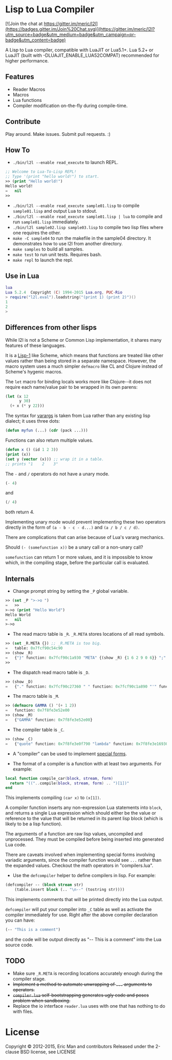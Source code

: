 Lisp to Lua Compiler
====================

[![Join the chat at https://gitter.im/meric/l2l](https://badges.gitter.im/Join%20Chat.svg)](https://gitter.im/meric/l2l?utm_source=badge&utm_medium=badge&utm_campaign=pr-badge&utm_content=badge)

A Lisp to Lua compiler, compatible with LuaJIT or Lua5.1+. Lua 5.2+ or 
LuaJIT (built with -DLUAJIT_ENABLE_LUA52COMPAT) recommended for higher
performance.


Features
-----------
* Reader Macros
* Macros
* Lua functions
* Compiler modification on-the-fly during compile-time.


Contribute
----------
Play around. Make issues. Submit pull requests. :)


How To
------

* `./bin/l2l --enable read_execute` to launch REPL.

```lisp
;; Welcome to Lua-To-Lisp REPL!
;; Type '(print "hello world!") to start.
>> (print "Hello world!")
Hello world!
=   nil
>> 
```

* `./bin/l2l --enable read_execute sample01.lisp` to compile `sample01.lisp` and output Lua to stdout.
* `./bin/l2l --enable read_execute sample01.lisp | lua` to compile and run `sample01.lisp` immediately.
* `./bin/l2l sample02.lisp sample03.lisp` to compile two lisp files where one 
    requires the other.
* `make -C sample04` to run the makefile in the sample04 directory. It
   demonstrates how to use l2l from another directory.
* `make samples` to build all samples.
* `make test` to run unit tests. Requires bash.
* `make repl` to launch the repl.

Use in Lua
----------

```lua
lua
Lua 5.2.4  Copyright (C) 1994-2015 Lua.org, PUC-Rio
> require("l2l.eval").loadstring("(print 1) (print 2)")()
1
2
> 
```


Differences from other lisps
----------------------------

While l2l is not a Scheme or Common Lisp implementation, it shares
many features of these languages.

It is a [Lisp-1](https://hornbeck.wordpress.com/2009/07/05/lisp-1-vs-lisp-2/)
like Scheme, which means that functions are treated like other values
rather than being stored in a separate namespace. However, the macro
system uses a much simpler `defmacro` like CL and Clojure instead of
Scheme's hygenic macros.

The `let` macro for binding locals works more like Clojure--it does
not require each name/value pair to be wrapped in its own parens:

```lisp
(let (x 12
      y 30)
  (+ x (* y 22)))
```

The syntax for [varargs](https://en.wikipedia.org/wiki/Variadic_function)
is taken from Lua rather than any existing lisp dialect; it uses three dots:

```lisp
(defun myfun (...) (cdr (pack ...)))
```

Functions can also return multiple values.

```lisp
(defun x () (id 1 2 3))
(print (x))
(set y (vector (x))) ;; wrap it in a table.
;; prints "1    2    3"
```

The `-` and `/` operators do not have a unary mode.

```lisp
(- 4)
```
and 

```lisp
(/ 4)
```
both return 4. 

Implementing unary mode would prevent implementing these two operators directly
 in the form of `(a - b - c - d...)` and `(a / b / c / d)`.

There are complications that can arise because of Lua's vararg mechanics.

Should `(- (somefunction x))` be a unary call or a non-unary call?

`somefunction` can return 1 or more values, and it is impossible to know which,
in the compiling stage, before the particular call is evaluated.

Internals
---------

* Change prompt string by setting the `_P` global variable.

```lisp
>> (set _P ">->o ")
=   >> 
>->o (print "Hello World")
Hello World
=   nil
>->o 
```

* The read macro table is `_R`. `_R.META` stores locations of all read symbols.

```lisp
>> (set _R.META {}) ;; _R.META is too big.
=   table: 0x7fcf90c54c90
>> (show _R)
=   {"}" function: 0x7fcf90c1a930 "META" {(show _R) {1 6 2 9 0 6}} ";" function: 0x7fcf90c1a8c0 "position" function: 0x7fcf90c1b1a0 ")" function: 0x7fcf90c1a8e0 "(" function: 0x7fcf90c1ac10 "'" function: 0x7fcf90c1ad30 "," function: 0x7fcf90c1adb0 "[" function: 0x7fcf90c1aab0 "#" function: 0x7fcf90c1adf0 "\"" function: 0x7fcf90c1a9d0 "]" function: 0x7fcf90c1a980 "`" function: 0x7fcf90c1ad70 "{" function: 0x7fcf90c1ab80}
>> 
```

* The dispatch read macro table is `_D`.

```lisp
>> (show _D)
=   {"." function: 0x7fcf90c27360 " " function: 0x7fcf90c1a890 "'" function: 0x7fcf90c1acf0}
```

* The macro table is `_M`.

```lisp
>> (defmacro GAMMA () '(+ 1 2))
=   function: 0x7f8fe3e52e00
>> (show _M)
=   {"GAMMA" function: 0x7f8fe3e52e00}
```

* The compiler table is `_C`.


```lisp
>> (show _C)
=   {"quote" function: 0x7f8fe3e0f790 "lambda" function: 0x7f8fe3e16930 "_119_104_105_108_101" function: 0x7f8fe3f3a470 "defun" function: 0x7f8fe3e16a90 "_97_110_100" function: 0x7f8fe3e21ae0 "_58" function: 0x7f8fe3e22300 "_110_111_116" function: 0x7f8fe3e0ecf0 "_62_61" function: 0x7f8fe3e1acf0 "_" function: 0x7f8fe3e22160 "_37" function: 0x7f8fe3e222a0 "defmacro" function: 0x7f8fe3e19f10 "let" function: 0x7f8fe3e16a20 "car" function: 0x7f8fe3e16990 "chunk" function: 0x7f8fe3f5ce00 "_61_62" function: 0x7f8fe3e16930 "_60" function: 0x7f8fe3e20ce0 "_35" function: 0x7f8fe3e22340 "cond" function: 0x7f8fe3e0f820 "defcompiler" function: 0x7f8fe3e16ac0 "_102_111_114" function: 0x7f8fe3f58650 "_100_111" function: 0x7f8fe3f1b1c0 "_98_114_101_97_107" function: 0x7f8fe3f40e10 "quasiquote" function: 0x7f8fe3e0f7d0 "_42" function: 0x7f8fe3e1f030 "_47" function: 0x7f8fe3e1db00 "_62" function: 0x7f8fe3e1abe0 "_43" function: 0x7f8fe3e0d7c0 "_46_46" function: 0x7f8fe3e10a90 "_61" function: 0x7f8fe3e22370 "_61_61" function: 0x7f8fe3e1a5f0 "set" function: 0x7f8fe3e22370 "cdr" function: 0x7f8fe3e169c0 "cadr" function: 0x7f8fe3e169f0 "table_quote" function: 0x7f8fe3e0f750 "_60_61" function: 0x7f8fe3e14e60 "_105_102" function: 0x7f8fe3e0f8c0 "_111_114" function: 0x7f8fe3e159c0 "_46" function: 0x7f8fe3e222d0}
```

* A "compiler" can be used to implement [special forms](http://stackoverflow.com/a/2877854).

* The format of a compiler is a function with at least two arguments.
For example: 

```lua
local function compile_car(block, stream, form)
  return "(("..compile(block, stream, form) .. ")[1])"
end
```
This implements compiling `(car x)` to `(x[1])`.

A compiler function inserts any non-expression Lua statements into `block`,
and returns a single Lua expression which should either be the value
or reference to the value that will be returned in its parent lisp block
(which is likely to be a lisp function).

The arguments of a function are raw lisp values, uncompiled and 
unprocessed. They must be compiled before being inserted into generated 
Lua code.

There are caveats involved when implementing special forms involving
variadic arguments, since the compiler function would see `...` rather
than the expanded values. Checkout the math operators in "compilers.lua".

* Use the `defcompiler` helper to define compilers in lisp. 
    For example:

```lisp
(defcompiler -- (block stream str)
    (table.insert block (.. "\n--" (tostring str))))
```

This implements comments that will be printed directly into the Lua output.

`defcompiler` will put your compiler into `_C` table as well as activate
the compiler immediately for use. Right after the above compiler 
declaration you can have:

```lisp
(-- "This is a comment")
```

and the code will be output directly as "-- This is a comment" into the
Lua source code.


TODO
----

* Make sure `_R.META` is recording locations accurately enough during the compiler 
stage.
* ~~Implement a method to automate unwrapping of `...` arguments to operators.~~
* ~~`compiler.lua` self-bootstrapping generates ugly code and poses problem when sandboxing.~~ 
* Replace the io interface `reader.lua` uses with one that has nothing to do with files.

License
=======

Copyright © 2012-2015, Eric Man and contributors
Released under the 2-clause BSD license, see LICENSE

